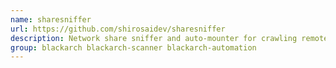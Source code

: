 ```yaml
---
name: sharesniffer
url: https://github.com/shirosaidev/sharesniffer
description: Network share sniffer and auto-mounter for crawling remote file systems.
group: blackarch blackarch-scanner blackarch-automation
---
```

